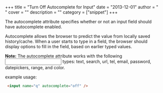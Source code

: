 
+++
title = "Turn Off Autocomplete for Input"
date = "2013-12-01"
author = " "
cover = ""
description = ""
category = ["snippet"]
+++

The autocomplete attribute specifies whether or not an input field should have autocomplete enabled.

 Autocomplete allows the browser to predict the value from locally saved history/cache. When a user starts to type in a field, the browser should display options to fill in the field, based on earlier typed values. 

 **Note:** The autocomplete attribute works with the following <input> types: text, search, url, tel, email, password, datepickers, range, and color.

 example usage:
```html
 <input name="q" autocomplete="off" /> 
```
